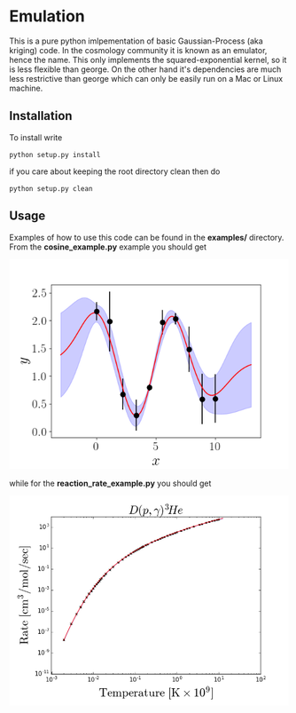 Emulation
=========
This is a pure python imlpementation of basic Gaussian-Process
(aka kriging) code. In the cosmology community it is known as
an emulator, hence the name. This only implements the 
squared-exponential kernel, so it is less flexible than
george. On the other hand it's dependencies are much less
restrictive than george which can only be easily run on 
a Mac or Linux machine.

Installation
------------
To install write
```
python setup.py install
```
if you care about keeping the root directory clean then do
```
python setup.py clean
```

Usage
-----
Examples of how to use this code can be found
in the **examples/** directory. From the **cosine_example.py**
example you should get

![alt text](https://github.com/tmcclintock/Emulation/blob/master/figures/cosine_example.png)

while for the **reaction_rate_example.py** you should get

![alt text](https://github.com/tmcclintock/Emulation/blob/master/figures/reaction_rate.png)
